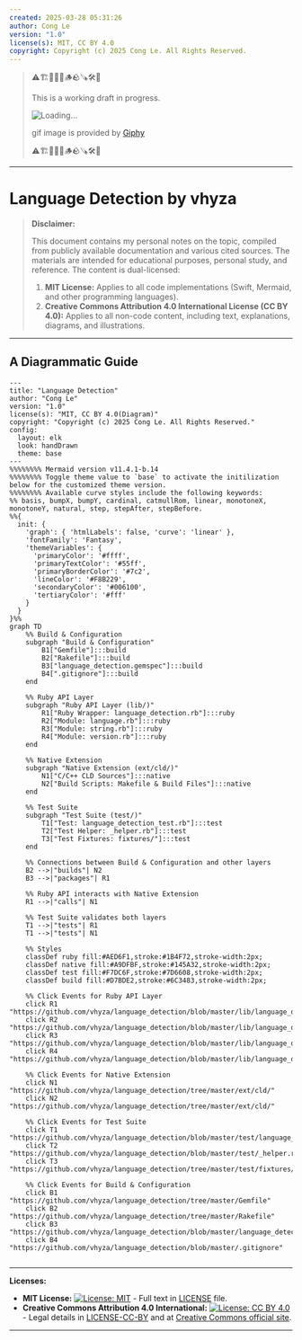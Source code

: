 ```yaml
---
created: 2025-03-28 05:31:26
author: Cong Le
version: "1.0"
license(s): MIT, CC BY 4.0
copyright: Copyright (c) 2025 Cong Le. All Rights Reserved.
---
```




> ⚠️🏗️🚧🦺🧱🪵🪨🪚🛠️👷
> 
> This is a working draft in progress.
> 
> ![Loading...](https://media4.giphy.com/media/v1.Y2lkPTc5MGI3NjExdWN1cnN6ZGptbXVuM3JpN2Ywd2VqcHY5bXZmdHl0cWxzN2JpOHM5aCZlcD12MV9pbnRlcm5hbF9naWZfYnlfaWQmY3Q9Zw/62CDX43Hr8WlO/giphy.gif)
> 
> gif image is provided by [Giphy](https://giphy.com)
> 
> ⚠️🏗️🚧🦺🧱🪵🪨🪚🛠️👷

----


# Language Detection by vhyza
> **Disclaimer:**
>
> This document contains my personal notes on the topic,
> compiled from publicly available documentation and various cited sources.
> The materials are intended for educational purposes, personal study, and reference.
> The content is dual-licensed:
> 1. **MIT License:** Applies to all code implementations (Swift, Mermaid, and other programming languages).
> 2. **Creative Commons Attribution 4.0 International License (CC BY 4.0):** Applies to all non-code content, including text, explanations, diagrams, and illustrations.
---


## A Diagrammatic Guide 



```mermaid
---
title: "Language Detection"
author: "Cong Le"
version: "1.0"
license(s): "MIT, CC BY 4.0(Diagram)"
copyright: "Copyright (c) 2025 Cong Le. All Rights Reserved."
config:
  layout: elk
  look: handDrawn
  theme: base
---
%%%%%%%% Mermaid version v11.4.1-b.14
%%%%%%%% Toggle theme value to `base` to activate the initilization below for the customized theme version.
%%%%%%%% Available curve styles include the following keywords:
%% basis, bumpX, bumpY, cardinal, catmullRom, linear, monotoneX, monotoneY, natural, step, stepAfter, stepBefore.
%%{
  init: {
    'graph': { 'htmlLabels': false, 'curve': 'linear' },
    'fontFamily': 'Fantasy',
    'themeVariables': {
      'primaryColor': '#ffff',
      'primaryTextColor': '#55ff',
      'primaryBorderColor': '#7c2',
      'lineColor': '#F8B229',
      'secondaryColor': '#006100',
      'tertiaryColor': '#fff'
    }
  }
}%%
graph TD
    %% Build & Configuration
    subgraph "Build & Configuration"
        B1["Gemfile"]:::build
        B2["Rakefile"]:::build
        B3["language_detection.gemspec"]:::build
        B4[".gitignore"]:::build
    end

    %% Ruby API Layer
    subgraph "Ruby API Layer (lib/)"
        R1["Ruby Wrapper: language_detection.rb"]:::ruby
        R2["Module: language.rb"]:::ruby
        R3["Module: string.rb"]:::ruby
        R4["Module: version.rb"]:::ruby
    end

    %% Native Extension
    subgraph "Native Extension (ext/cld/)"
        N1["C/C++ CLD Sources"]:::native
        N2["Build Scripts: Makefile & Build Files"]:::native
    end

    %% Test Suite
    subgraph "Test Suite (test/)"
        T1["Test: language_detection_test.rb"]:::test
        T2["Test Helper: _helper.rb"]:::test
        T3["Test Fixtures: fixtures/"]:::test
    end

    %% Connections between Build & Configuration and other layers
    B2 -->|"builds"| N2
    B3 -->|"packages"| R1

    %% Ruby API interacts with Native Extension
    R1 -->|"calls"| N1

    %% Test Suite validates both layers
    T1 -->|"tests"| R1
    T1 -->|"tests"| N1

    %% Styles
    classDef ruby fill:#AED6F1,stroke:#1B4F72,stroke-width:2px;
    classDef native fill:#A9DFBF,stroke:#145A32,stroke-width:2px;
    classDef test fill:#F7DC6F,stroke:#7D6608,stroke-width:2px;
    classDef build fill:#D7BDE2,stroke:#6C3483,stroke-width:2px;

    %% Click Events for Ruby API Layer
    click R1 "https://github.com/vhyza/language_detection/blob/master/lib/language_detection.rb"
    click R2 "https://github.com/vhyza/language_detection/blob/master/lib/language_detection/language.rb"
    click R3 "https://github.com/vhyza/language_detection/blob/master/lib/language_detection/string.rb"
    click R4 "https://github.com/vhyza/language_detection/blob/master/lib/language_detection/version.rb"

    %% Click Events for Native Extension
    click N1 "https://github.com/vhyza/language_detection/tree/master/ext/cld/"
    click N2 "https://github.com/vhyza/language_detection/tree/master/ext/cld/"

    %% Click Events for Test Suite
    click T1 "https://github.com/vhyza/language_detection/blob/master/test/language_detection_test.rb"
    click T2 "https://github.com/vhyza/language_detection/blob/master/test/_helper.rb"
    click T3 "https://github.com/vhyza/language_detection/tree/master/test/fixtures/"

    %% Click Events for Build & Configuration
    click B1 "https://github.com/vhyza/language_detection/tree/master/Gemfile"
    click B2 "https://github.com/vhyza/language_detection/tree/master/Rakefile"
    click B3 "https://github.com/vhyza/language_detection/blob/master/language_detection.gemspec"
    click B4 "https://github.com/vhyza/language_detection/blob/master/.gitignore"
    
```





---
**Licenses:**

- **MIT License:**  [![License: MIT](https://img.shields.io/badge/License-MIT-yellow.svg)](LICENSE) - Full text in [LICENSE](LICENSE) file.
- **Creative Commons Attribution 4.0 International:** [![License: CC BY 4.0](https://licensebuttons.net/l/by/4.0/88x31.png)](LICENSE-CC-BY) - Legal details in [LICENSE-CC-BY](LICENSE-CC-BY) and at [Creative Commons official site](http://creativecommons.org/licenses/by/4.0/).

---
